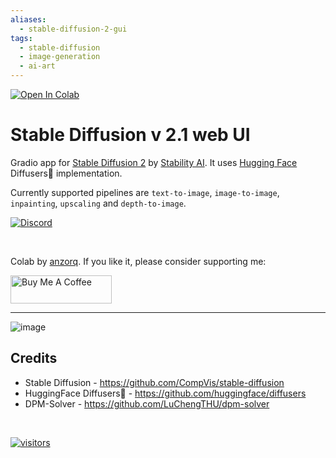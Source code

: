 ```yaml
---
aliases:
  - stable-diffusion-2-gui
tags:
  - stable-diffusion
  - image-generation
  - ai-art
---
```

[![Open In Colab](https://colab.research.google.com/assets/colab-badge.svg)](https://colab.research.google.com/github/qunash/stable-diffusion-2-gui/blob/main/stable_diffusion_2_0.ipynb)
# **Stable Diffusion v 2.1 web UI**
Gradio app for [Stable Diffusion 2](https://huggingface.co/stabilityai/stable-diffusion-2) by [Stability AI](https://stability.ai/).
It uses [Hugging Face](https://huggingface.co/) Diffusers🧨 implementation.

Currently supported pipelines are `text-to-image`, `image-to-image`, `inpainting`, `upscaling` and `depth-to-image`.

[![Discord](https://img.shields.io/discord/1060110102188797992?color=green&label=Join%20server&logo=discord)](https://discord.gg/ggEX7hSpfw)

<br>

Colab by [anzorq](https://twitter.com/hahahahohohe). If you like it, please consider supporting me:

[<a href="https://www.buymeacoffee.com/anzorq" target="_blank"><img src="https://cdn.buymeacoffee.com/buttons/v2/default-yellow.png" height="45px" width="162px" alt="Buy Me A Coffee"></a>](https://www.buymeacoffee.com/anzorq)

---
<!-- ![image](https://user-images.githubusercontent.com/3750161/204110392-71e5c8a4-0d12-4b58-bca5-fc654c30da8e.PNG)-->
<!-- ![image](https://user-images.githubusercontent.com/3750161/204927560-b0d04daf-a185-4901-9420-41c2ef004d4e.PNG)-->
![image](https://user-images.githubusercontent.com/3750161/206595521-bab75882-6eeb-4ad8-bf77-3385158647e3.PNG)



## Credits
- Stable Diffusion - https://github.com/CompVis/stable-diffusion
- HuggingFace Diffusers🧨 - https://github.com/huggingface/diffusers
- DPM-Solver - https://github.com/LuChengTHU/dpm-solver

<br>

[![visitors](https://visitor-badge.glitch.me/badge?page_id=qunash/stable-diffusion-2-gui)](https://visitor-badge.glitch.me)

